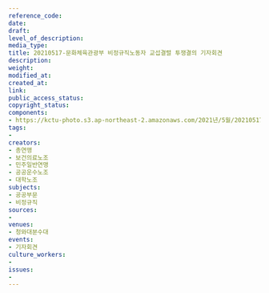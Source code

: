 ```yaml
---
reference_code: 
date: 
draft: 
level_of_description: 
media_type: 
title: 20210517-문화체육관광부 비정규직노동자 교섭결렬 투쟁결의 기자회견
description: 
weight: 
modified_at: 
created_at: 
link: 
public_access_status: 
copyright_status: 
components:
- https://kctu-photo.s3.ap-northeast-2.amazonaws.com/2021년/5월/20210517-문화체육관광부+비정규직노동자+교섭결렬+투쟁결의+기자회견/_1DX0079.jpg
tags:
- 
creators:
- 총연맹
- 보건의료노조
- 민주일반연맹
- 공공운수노조
- 대학노조
subjects:
- 공공부문
- 비정규직
sources:
- 
venues:
- 청와대분수대
events:
- 기자회견
culture_workers:
- 
issues:
- 
---
```

